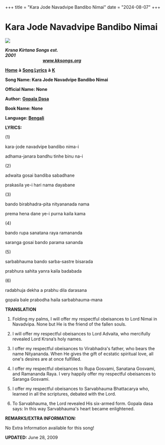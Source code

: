+++
title = "Kara Jode Navadvipe Bandibo Nimai"
date = "2024-08-07"
+++

# Kara Jode Navadvipe Bandibo Nimai
**[![](http://kksongs.org/image_files/image002.jpg)](http://kksongs.org/)**

**_Krsna_** **_Kirtana Songs est. 2001_**                                                                                                                                                      **_www.kksongs.org_**

**[Home](http://kksongs.org/)** **à** **[Song Lyrics](http://kksongs.org/lyrics.html)** **à** **[K](http://kksongs.org/songs/song_k.html)**

**Song Name: Kara Jode Navadvipe Bandibo Nimai**

**Official Name: None**

**Author:** [**Gopala** **Dasa**](http://kksongs.org/authors/list/gopala_d.html)

**Book Name: None**

**Language: [Bengali](http://kksongs.org/language/list/bengali.html)**

**LYRICS:**

(1)

kara-jode navadvipe bandibo nima-i

adhama-janara bandhu tinhe binu na-i

(2)

adwaita gosai bandiba sabadhane

prakasila ye-i hari nama dayabane

(3)

bando birabhadra\-pita nityananada nama

prema hena dane ye-i purna kaila kama

(4)

bando rupa sanatana raya ramananda

saranga gosai bando parama sananda

(5)

sarbabhauma bando sarba-sastre bisarada

prabhura sahita yanra kaila badabada

(6)

radabhuja dekha a prabhu dila darasana

gopala bale prabodha haila sarbabhauma-mana

**TRANSLATION**

1) Folding my palms, I will offer my respectful obeisances to Lord Nimai in Navadvipa. None but He is the friend of the fallen souls.

2) I will offer my respectful obeisances to Lord Advaita, who mercifully revealed Lord Krsna’s holy names.

3) I offer my respectful obeisances to Virabhadra's father, who bears the name Nityananda. When He gives the gift of ecstatic spiritual love, all one's desires are at once fulfilled.

4) I offer my respectful obeisances to Rupa Gosvami, Sanatana Gosvami, and Ramananda Raya. I very happily offer my respectful obeisances to Saranga Gosvami.

5) I offer my respectful obeisances to Sarvabhauma Bhattacarya who, learned in all the scriptures, debated with the Lord.

6) To Sarvabhauma, the Lord revealed His six-armed form. Gopala dasa says: In this way Sarvabhauma's heart became enlightened.

**REMARKS/EXTRA INFORMATION:**

No Extra Information available for this song!

**UPDATED:** June 28, 2009
